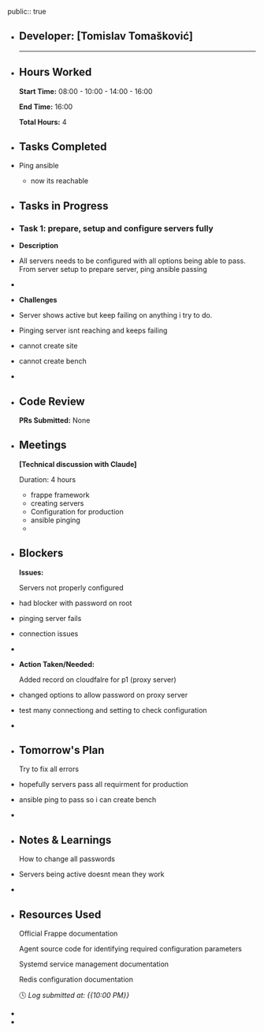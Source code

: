public:: true

- ## Developer: [Tomislav Tomašković]
  
  ---
- ## Hours Worked
  
  **Start Time:** 08:00 - 10:00 - 14:00 - 16:00
  
  **End Time:** 16:00
  
  **Total Hours:** 4
- ## Tasks Completed
- Ping ansible
	- now its reachable
- ## Tasks in Progress
- ### Task 1: prepare, setup and configure servers fully
- **Description**
- All servers needs to be configured with all options being able to pass. From server setup to prepare server, ping ansible passing
-
- **Challenges**
- Server shows active but keep failing on anything i try to do.
- Pinging server isnt reaching and keeps failing
- cannot create site
- cannot create bench
-
- ## Code Review
  
  **PRs Submitted:** None
- ## Meetings
  
  **[Technical discussion with Claude]**
  
  Duration: 4 hours
	- frappe framework
	- creating servers
	- Configuration for production
	- ansible pinging
	-
- ## Blockers
  
  **Issues:**
  
  Servers not properly configured
- had blocker with password on root
- pinging server fails
- connection issues
-
- **Action Taken/Needed:**
  
  Added record on cloudfalre for p1 (proxy server)
- changed options to allow password on proxy server
- test many connectiong and setting to check configuration
-
- ## Tomorrow's Plan
  
  Try to fix all errors
- hopefully servers pass all requirment for production
- ansible ping to pass so i can create bench
-
- ## Notes & Learnings
  
  How to change all passwords
- Servers being active doesnt mean they work
-
- ## Resources Used
  
  Official Frappe documentation
  
  Agent source code for identifying required configuration parameters
  
  Systemd service management documentation
  
  Redis configuration documentation
  
  🕓 *Log submitted at: {{10:00 PM}}*
-
-
